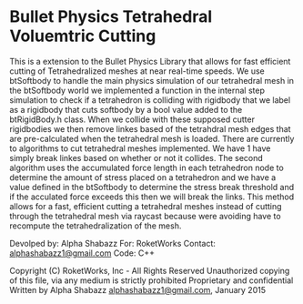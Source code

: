 # Bullet Physics Tetrahedral Voluemtric Cutting

This is a extension to the Bullet Physics Library that allows for fast efficient cutting of Tetrahedralized meshes at near real-time speeds. We use btSoftbody to handle the main physics simulation of our tetrahedral mesh in the btSoftbody world we implemented a function in the internal step simulation to check if a tetrahedron is colliding with rigidbody that we label as a rigidbody that cuts softbody by a bool value added to the btRigidBody.h class. When we collide with these supposed cutter rigidbodies we then remove linkes based of the tetrahdral mesh edges that are pre-calculated when the tetrahedral mesh is loaded. There are currently to algorithms to cut tetrahedral meshes implemented. We have 1 have simply break linkes based on whether or not it collides. The second algorithm uses the accumulated force length in each tetrahedron node to determine the amount of stress placed on a tetrahedron and we have a value defined in the btSoftbody to determine the stress break threshold and if the acculated force exceeds this then we will break the links. This method allows for a fast, efficient cutting a tetrahedral meshes instead of cutting through the tetrahedral mesh via raycast because were avoiding have to recompute the tetrahedralization of the mesh.

Devolped by: Alpha Shabazz
For: RoketWorks
Contact: alphashabazz1@gmail.com
Code: C++

Copyright (C) RoketWorks, Inc - All Rights Reserved
Unauthorized copying of this file, via any medium is strictly prohibited
Proprietary and confidential
Written by Alpha Shabazz <alphashabazz1@gmail.com>, January 2015

